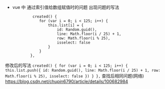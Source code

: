 + vue 中 通过索引值给数组赋值时的问题
出现问题的写法
    ```
             created() {
                for (var i = 0; i < 125; i++) {
                    this.list[i] = {
                        id: Random.guid(),
                        line: Math.floor(i / 25) + 1,
                        row: Math.floor(i % 25),
                        isselect: false
                    }
                }
            },
    ```
修改后的写法
    ```
       created() {
                for (var i = 0; i < 125; i++) {
                    this.list.push({
                        id: Random.guid(),
                        line: Math.floor(i / 25) + 1,
                        row: Math.floor(i % 25),
                        isselect: false
                    })
                }
            },
    ```
查找后相同问题(网络)
https://blog.csdn.net/chupin6790/article/details/100682984